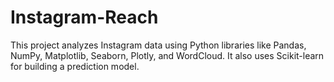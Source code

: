 # Instagram-Reach
This project analyzes Instagram data using Python libraries like Pandas, NumPy, Matplotlib, Seaborn, Plotly, and WordCloud. It also uses Scikit-learn for building a prediction model.
